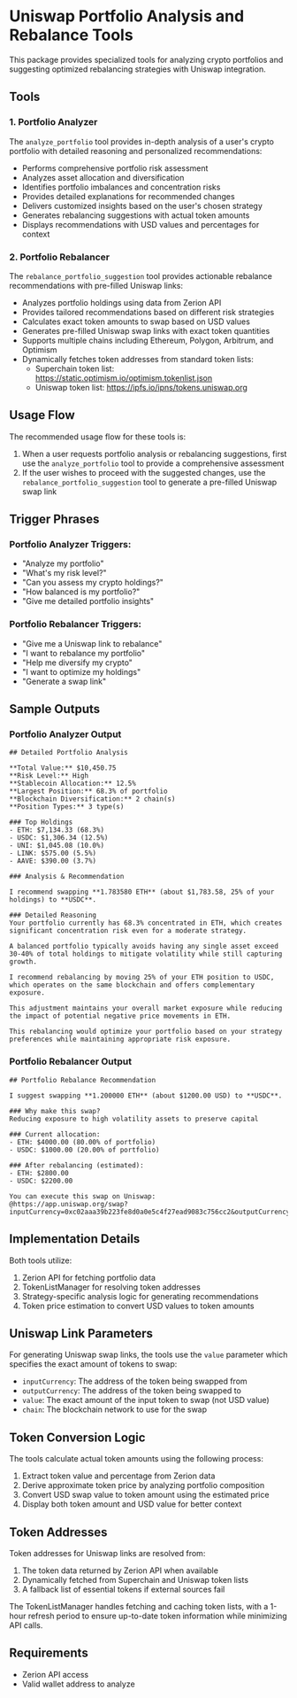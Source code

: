 # Uniswap Portfolio Analysis and Rebalance Tools

This package provides specialized tools for analyzing crypto portfolios and suggesting optimized rebalancing strategies with Uniswap integration.

## Tools

### 1. Portfolio Analyzer

The `analyze_portfolio` tool provides in-depth analysis of a user's crypto portfolio with detailed reasoning and personalized recommendations:

- Performs comprehensive portfolio risk assessment
- Analyzes asset allocation and diversification
- Identifies portfolio imbalances and concentration risks
- Provides detailed explanations for recommended changes
- Delivers customized insights based on the user's chosen strategy
- Generates rebalancing suggestions with actual token amounts
- Displays recommendations with USD values and percentages for context

### 2. Portfolio Rebalancer

The `rebalance_portfolio_suggestion` tool provides actionable rebalance recommendations with pre-filled Uniswap links:

- Analyzes portfolio holdings using data from Zerion API
- Provides tailored recommendations based on different risk strategies
- Calculates exact token amounts to swap based on USD values
- Generates pre-filled Uniswap swap links with exact token quantities
- Supports multiple chains including Ethereum, Polygon, Arbitrum, and Optimism
- Dynamically fetches token addresses from standard token lists:
  - Superchain token list: https://static.optimism.io/optimism.tokenlist.json
  - Uniswap token list: https://ipfs.io/ipns/tokens.uniswap.org

## Usage Flow

The recommended usage flow for these tools is:

1. When a user requests portfolio analysis or rebalancing suggestions, first use the `analyze_portfolio` tool to provide a comprehensive assessment
2. If the user wishes to proceed with the suggested changes, use the `rebalance_portfolio_suggestion` tool to generate a pre-filled Uniswap swap link

## Trigger Phrases

### Portfolio Analyzer Triggers:

- "Analyze my portfolio"
- "What's my risk level?"
- "Can you assess my crypto holdings?"
- "How balanced is my portfolio?"
- "Give me detailed portfolio insights"

### Portfolio Rebalancer Triggers:

- "Give me a Uniswap link to rebalance"
- "I want to rebalance my portfolio"
- "Help me diversify my crypto"
- "I want to optimize my holdings"
- "Generate a swap link"

## Sample Outputs

### Portfolio Analyzer Output

```
## Detailed Portfolio Analysis

**Total Value:** $10,450.75
**Risk Level:** High
**Stablecoin Allocation:** 12.5%
**Largest Position:** 68.3% of portfolio
**Blockchain Diversification:** 2 chain(s)
**Position Types:** 3 type(s)

### Top Holdings
- ETH: $7,134.33 (68.3%)
- USDC: $1,306.34 (12.5%)
- UNI: $1,045.08 (10.0%)
- LINK: $575.00 (5.5%)
- AAVE: $390.00 (3.7%)

### Analysis & Recommendation

I recommend swapping **1.783580 ETH** (about $1,783.58, 25% of your holdings) to **USDC**.

### Detailed Reasoning
Your portfolio currently has 68.3% concentrated in ETH, which creates significant concentration risk even for a moderate strategy.

A balanced portfolio typically avoids having any single asset exceed 30-40% of total holdings to mitigate volatility while still capturing growth.

I recommend rebalancing by moving 25% of your ETH position to USDC, which operates on the same blockchain and offers complementary exposure.

This adjustment maintains your overall market exposure while reducing the impact of potential negative price movements in ETH.

This rebalancing would optimize your portfolio based on your strategy preferences while maintaining appropriate risk exposure.
```

### Portfolio Rebalancer Output

```
## Portfolio Rebalance Recommendation

I suggest swapping **1.200000 ETH** (about $1200.00 USD) to **USDC**.

### Why make this swap?
Reducing exposure to high volatility assets to preserve capital

### Current allocation:
- ETH: $4000.00 (80.00% of portfolio)
- USDC: $1000.00 (20.00% of portfolio)

### After rebalancing (estimated):
- ETH: $2800.00
- USDC: $2200.00

You can execute this swap on Uniswap:
@https://app.uniswap.org/swap?inputCurrency=0xc02aaa39b223fe8d0a0e5c4f27ead9083c756cc2&outputCurrency=0xa0b86991c6218b36c1d19d4a2e9eb0ce3606eb48&value=1.200000&chain=ethereum
```

## Implementation Details

Both tools utilize:

1. Zerion API for fetching portfolio data
2. TokenListManager for resolving token addresses
3. Strategy-specific analysis logic for generating recommendations
4. Token price estimation to convert USD values to token amounts

## Uniswap Link Parameters

For generating Uniswap swap links, the tools use the `value` parameter which specifies the exact amount of tokens to swap:

- `inputCurrency`: The address of the token being swapped from
- `outputCurrency`: The address of the token being swapped to
- `value`: The exact amount of the input token to swap (not USD value)
- `chain`: The blockchain network to use for the swap

## Token Conversion Logic

The tools calculate actual token amounts using the following process:

1. Extract token value and percentage from Zerion data
2. Derive approximate token price by analyzing portfolio composition
3. Convert USD swap value to token amount using the estimated price
4. Display both token amount and USD value for better context

## Token Addresses

Token addresses for Uniswap links are resolved from:

1. The token data returned by Zerion API when available
2. Dynamically fetched from Superchain and Uniswap token lists
3. A fallback list of essential tokens if external sources fail

The TokenListManager handles fetching and caching token lists, with a 1-hour refresh period to ensure up-to-date token information while minimizing API calls.

## Requirements

- Zerion API access
- Valid wallet address to analyze

